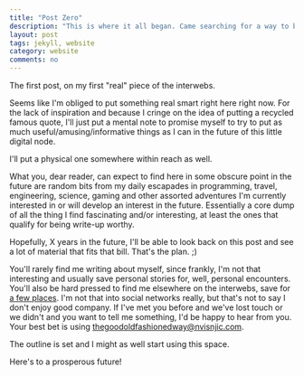 ```yaml
---
title: "Post Zero"
description: "This is where it all began. Came searching for a way to build my website, found Jekyll and stayed for the ride. Enjoying it immensely so far."
layout: post
tags: jekyll, website 
category: website
comments: no
---
```



The first post, on my first "real" piece of the interwebs.

Seems like I'm obliged to put something real smart right here right now.
For the lack of inspiration and because I cringe on the idea of putting a 
recycled famous quote, I'll just put a mental note to promise myself to try to 
put as much useful/amusing/informative things as I can in the future of this 
little digital node.

I'll put a physical one somewhere within reach as well.


What you, dear reader, can expect to find here in some obscure point in the
future are random bits from my daily escapades in programming, travel, 
engineering, science, gaming and other assorted adventures I'm currently 
interested in or will develop an interest in the future.
Essentially a core dump of all the thing I find fascinating and/or interesting, 
at least the ones that qualify for being write-up worthy.

Hopefully, X years in the future, I'll be able to look back on this post and
see a lot of material that fits that bill. 
That's the plan. ;)

You'll rarely find me writing about myself, since frankly, I'm not that
interesting and usually save personal stories for, well, personal encounters.
You'll also be hard pressed to find me elsewhere on the interwebs, save for 
[a few places](/about/).
I'm not that into social networks really, but that's not to say I don't
enjoy good company. If I've met you before and we've lost touch or we didn't
and you want to tell me something, I'd be happy to hear from you.
Your best bet is using <thegoodoldfashionedway@nvisnjic.com>.


The outline is set and I might as well start using this space.

Here's to a prosperous future! 
